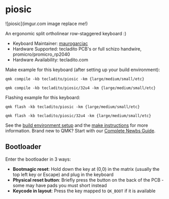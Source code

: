 # piosic

![piosic](imgur.com image replace me!)

An ergonomic split ortholinear row-staggered keyboard :)

* Keyboard Maintainer: [maurogarciac](https://github.com/maurogarciac)
* Hardware Supported: tecladito PCB's or full schizo handwire, promicro/promicro_rp2040
* Hardware Availability: tecladito.com

Make example for this keyboard (after setting up your build environment):

    qmk compile -kb tecladito/piosic -km {large/medium/small/etc}

    qmk compile -kb tecladito/piosic/32u4 -km {large/medium/small/etc}

Flashing example for this keyboard:

    qmk flash -kb tecladito/piosic -km {large/medium/small/etc}

    qmk flash -kb tecladito/piosic/32u4 -km {large/medium/small/etc}

See the [build environment setup](https://docs.qmk.fm/#/getting_started_build_tools) and the [make instructions](https://docs.qmk.fm/#/getting_started_make_guide) for more information. Brand new to QMK? Start with our [Complete Newbs Guide](https://docs.qmk.fm/#/newbs).

## Bootloader

Enter the bootloader in 3 ways:

* **Bootmagic reset**: Hold down the key at (0,0) in the matrix (usually the top left key or Escape) and plug in the keyboard
* **Physical reset button**: Briefly press the button on the back of the PCB - some may have pads you must short instead
* **Keycode in layout**: Press the key mapped to `QK_BOOT` if it is available
